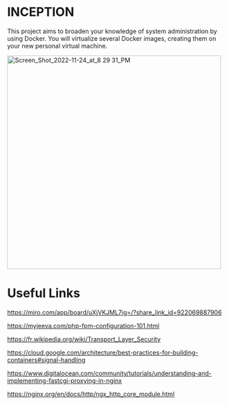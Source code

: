 # INCEPTION

This project aims to broaden your knowledge of system administration by using Docker.
You will virtualize several Docker images, creating them on your new personal virtual machine.



<img width="494" alt="Screen_Shot_2022-11-24_at_8 29 31_PM" src="https://github.com/Eozdur/Inception-42/assets/101213607/5419d2a9-9972-4ab8-aa61-a856a4c4e811">

# Useful Links

https://miro.com/app/board/uXjVKJML7ig=/?share_link_id=922069887906

https://myjeeva.com/php-fpm-configuration-101.html

https://fr.wikipedia.org/wiki/Transport_Layer_Security

https://cloud.google.com/architecture/best-practices-for-building-containers#signal-handling

https://www.digitalocean.com/community/tutorials/understanding-and-implementing-fastcgi-proxying-in-nginx

https://nginx.org/en/docs/http/ngx_http_core_module.html
